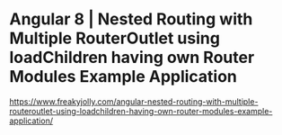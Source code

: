
# Angular 8 | Nested Routing with Multiple RouterOutlet using loadChildren having own Router Modules Example Application

https://www.freakyjolly.com/angular-nested-routing-with-multiple-routeroutlet-using-loadchildren-having-own-router-modules-example-application/
